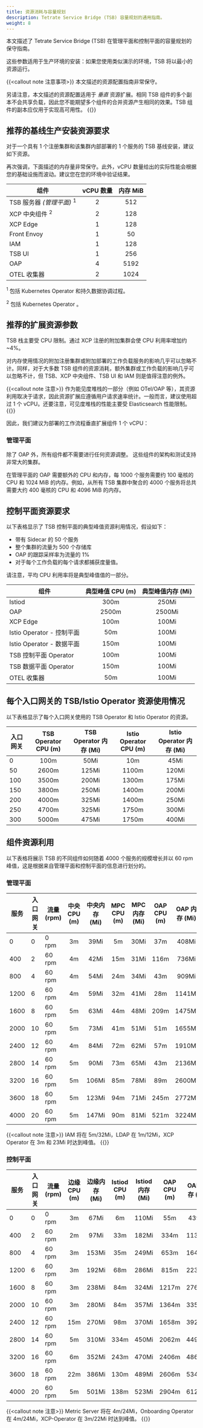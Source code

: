 ```yaml
---
title: 资源消耗与容量规划
description: Tetrate Service Bridge (TSB) 容量规划的通用指南。
weight: 8
---
```


本文描述了 Tetrate Service Bridge (TSB) 在管理平面和控制平面的容量规划的保守指南。

这些参数适用于生产环境的安装：如果您使用类似演示的环境，TSB 将以最小的资源运行。

{{<callout note 注意事项>}}
本文描述的资源配置指南非常保守。

另请注意，本文描述的资源配置适用于 _垂直_ 资源扩展。相同 TSB 组件的多个副本不会共享负载，因此您不能期望多个组件的合并资源产生相同的效果。TSB 组件的副本应仅用于实现高可用性。
{{</callout>}}

## 推荐的基线生产安装资源要求

对于一个具有 1 个注册集群和该集群内部部署的 1 个服务的 TSB 基线安装，建议如下资源。

再次强调，下面描述的内存量非常保守。此外，vCPU 数量给出的实际性能会根据您的基础设施而波动。建议您在您的环境中验证结果。

| 组件                                 | vCPU 数量 | 内存 MiB |
| ------------------------------------ | :-------: | :------: |
| TSB 服务器 *(管理平面)* <sup>1</sup> |     2     |   512    |
| XCP 中央组件 <sup>2</sup>            |     2     |   128    |
| XCP Edge                             |     1     |   128    |
| Front Envoy                          |     1     |    50    |
| IAM                                  |     1     |   128    |
| TSB UI                               |     1     |   256    |
| OAP                                  |     4     |   5192   |
| OTEL 收集器                          |     2     |   1024   |

<sup>1</sup> 包括 Kubernetes  Operator 和持久数据协调过程。

<sup>2</sup> 包括 Kubernetes  Operator 。

## 推荐的扩展资源参数

TSB 栈主要受 CPU 限制。通过 XCP 注册的附加集群会使 CPU 利用率增加约 ~4%。

对内存使用情况的附加注册集群或附加部署的工作负载服务的影响几乎可以忽略不计。同样，对于大多数 TSB 组件的资源消耗，额外集群或工作负载的影响几乎可以忽略不计，但 TSB、XCP 中央组件、TSB UI 和 IAM 则是值得注意的例外。

{{<callout note 注意>}}
作为能见度堆栈的一部分（例如 OTel/OAP 等），其资源利用取决于请求，因此资源扩展应遵循用户请求速率统计。一般而言，建议使用超过 1 个 vCPU。还要注意，可见度堆栈的性能主要受 Elasticsearch 性能限制。
{{</callout>}}

因此，我们建议为部署的工作流程垂直扩展组件 1 个 vCPU：

### 管理平面

除了 OAP 外，所有组件都不需要进行任何资源调整。 这些组件的架构和测试支持非常大的集群。

在管理平面的 OAP 需要额外的 CPU 和内存，每 1000 个服务需要约 100 毫核的 CPU 和 1024 MiB 的内存。例如，从所有 TSB 集群中聚合的 4000 个服务将总共需要大约 400 毫核的 CPU 和 4096 MiB 的内存。

## 控制平面资源要求

以下表格显示了 TSB 控制平面的典型峰值资源利用情况，假设如下：
- 带有 Sidecar 的 50 个服务
- 整个集群的流量为 500 个存储库
- OAP 的跟踪采样率为流量的 1%
- 对于每个工作负载的每个请求都捕获度量值。

请注意，平均 CPU 利用率将是典型峰值值的一部分。

| 组件                        | 典型峰值 CPU (m) | 典型峰值内存 (Mi) |
| --------------------------- | :--------------: | :---------------: |
| Istiod                      |       300m       |       250Mi       |
| OAP                         |      2500m       |      2500Mi       |
| XCP Edge                    |       100m       |       100Mi       |
| Istio  Operator  - 控制平面 |       50m        |       100Mi       |
| Istio  Operator  - 数据平面 |       150m       |       100Mi       |
| TSB 控制平面 Operator       |       100m       |       100Mi       |
| TSB 数据平面 Operator       |       150m       |       100Mi       |
| OTEL 收集器                 |       50m        |       100Mi       |

## 每个入口网关的 TSB/Istio  Operator 资源使用情况

以下表格显示了每个入口网关使用的 TSB  Operator 和 Istio  Operator 的资源。

| 入口网关 | TSB  Operator  CPU (m) | TSB  Operator 内存 (Mi) | Istio  Operator  CPU (m) | Istio  Operator 内存 (Mi) |
| -------- | :--------------------: | :---------------------: | :----------------------: | :-----------------------: |
| 0        |          100m          |          50Mi           |           10m            |           45Mi            |
| 50       |         2600m          |          125Mi          |          1100m           |           120Mi           |
| 100      |         3500m          |          200Mi          |          1300m           |           175Mi           |
| 150      |         3800m          |          250Mi          |          1400m           |           200Mi           |
| 200      |         4000m          |          325Mi          |          1400m           |           250Mi           |
| 250      |         4700m          |          325Mi          |          1750m           |           300Mi           |
| 300      |         5000m          |          475Mi          |          1750m           |           400Mi           |

## 组件资源利用

以下表格将展示 TSB 的不同组件如何随着 4000 个服务的规模增长并以 60 rpm 峰值，这是根据来自管理平面和控制平面的信息进行划分的。

### 管理平面

| 服务 | 入口网关 | 流量(rpm) | 中央 CPU (m) | 中央内存 (Mi) | MPC CPU (m) | MPC 内存 (Mi) | OAP CPU (m) | OAP 内存 (Mi) | Otel CPU (m) | Otel 内存 (Mi) | TSB CPU (m) | TSB 内存 (Mi) |
| ---- | -------- | --------- | :----------: | :-----------: | :---------: | :-----------: | :---------: | :-----------: | :----------: | :------------: | :---------: | :-----------: |
| 0    | 0        | 0 rpm     |      3m      |     39Mi      |     5m      |     30Mi      |     37m     |     408Mi     |     22m      |     108Mi      |     14m     |     57Mi      |
| 400  | 2        | 60 rpm    |      4m      |     42Mi      |     15m     |     31Mi      |    116m     |     736Mi     |     24m      |     123Mi      |     50m     |     63Mi      |
| 800  | 4        | 60 rpm    |      4m      |     54Mi      |     24m     |     34Mi      |     43m     |     909Mi     |     26m      |     127Mi      |     85m     |     75Mi      |
| 1200 | 6        | 60 rpm    |      4m      |     59Mi      |     32m     |     41Mi      |     28m     |    1141Mi     |     27m      |     210Mi      |    213m     |     78Mi      |
| 1600 | 8        | 60 rpm    |      5m      |     63Mi      |     44m     |     48Mi      |    209m     |    1475Mi     |     29m      |     249Mi      |    113m     |     86Mi      |
| 2000 | 10       | 60 rpm    |      5m      |     73Mi      |     41m     |     51Mi      |     51m     |    1655Mi     |     24m      |     319Mi      |    211m     |     91Mi      |
| 2400 | 12       | 60 rpm    |      4m      |     84Mi      |     72m     |     62Mi      |     57m     |    1910Mi     |     29m      |     381Mi      |    227m     |     97Mi      |
| 2800 | 14       | 60 rpm    |      5m      |     90Mi      |     73m     |     65Mi      |     43m     |    2136Mi     |     16m      |     466Mi      |    275m     |     104Mi     |
| 3200 | 16       | 60 rpm    |      5m      |     106Mi     |     85m     |     78Mi      |     89m     |    2600Mi     |     43m      |     574Mi      |    382m     |     108Mi     |
| 3600 | 18       | 60 rpm    |      5m      |     123Mi     |     94m     |     71Mi      |    245m     |    2772Mi     |     37m      |     578Mi      |    625m     |     115Mi     |
| 4000 | 20       | 60 rpm    |      5m      |     147Mi     |     90m     |     81Mi      |    521m     |    3224Mi     |     15m      |     704Mi      |    508m     |     122Mi     |

{{<callout note 注意>}}
IAM 将在 5m/32Mi，LDAP 在 1m/12Mi，XCP  Operator 在 3m 和 23Mi 时达到峰值。
{{</callout>}}

### 控制平面

| 服务 | 入口网关 | 流量(rpm) | 边缘 CPU (m) | 边缘内存 (Mi) | Istiod CPU (m) | Istiod 内存 (Mi) | OAP CPU (m) | OAP 内存 (Mi) | Otel CPU (m) | Otel 内存 (Mi) |
| ---- | -------- | --------- | :----------: | :-----------: | :------------: | :--------------: | :---------: | :-----------: | :----------: | :------------: |
| 0    | 0        | 0 rpm     |      3m      |     67Mi      |       6m       |      110Mi       |     55m     |     439Mi     |     16m      |      74Mi      |
| 400  | 2        | 60 rpm    |      2m      |     97Mi      |      33m       |      182Mi       |    334m     |    1138Mi     |     18m      |      75Mi      |
| 800  | 4        | 60 rpm    |      3m      |     153Mi     |      35m       |      249Mi       |    653m     |    1640Mi     |     21m      |      85Mi      |
| 1200 | 6        | 60 rpm    |      3m      |     192Mi     |      68m       |      286Mi       |    815m     |    2238Mi     |     23m      |     164Mi      |
| 1600 | 8        | 60 rpm    |      3m      |     238Mi     |      84m       |      324Mi       |    1217m    |    2766Mi     |     20m      |     202Mi      |
| 2000 | 10       | 60 rpm    |      3m      |     280Mi     |      84m       |      357Mi       |    1364m    |    3351Mi     |     17m      |     267Mi      |
| 2400 | 12       | 60 rpm    |     15m      |     270Mi     |      98m       |      370Mi       |    1658m    |    3921Mi     |     19m      |     331Mi      |
| 2800 | 14       | 60 rpm    |      5m      |     310Mi     |      334m      |      450Mi       |    2062m    |    4493Mi     |     19m      |     406Mi      |
| 3200 | 16       | 60 rpm    |      6m      |     352Mi     |      243m      |      470Mi       |    2406m    |    4866Mi     |     20m      |     506Mi      |
| 3600 | 18       | 60 rpm    |     22m      |     386Mi     |      130m      |      489Mi       |    2606m    |    5346Mi     |     20m      |     512Mi      |
| 4000 | 20       | 60 rpm    |      5m      |     501Mi     |      138m      |      523Mi       |    2904m    |    6128Mi     |     20m      |     620Mi      |

{{<callout note 注意>}}
Metric Server 将在 4m/24Mi，Onboarding Operator 在 4m/24Mi，XCP-Operator 在 3m/22Mi 时达到峰值。
{{</callout>}}